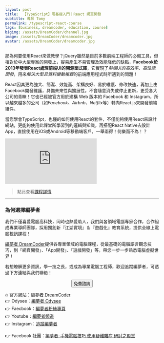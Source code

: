 ```yaml
---
layout: post
title:  【TypeScript】零基礎入門｜React 網頁開發
subtitle: 導師 Tomy
permalink: /typescript-react-course
tags: [business, dreamcoder, education, course]
bigimg: /assets/DreamCoder/channel.jpg
image: /assets/DreamCoder/dreamcoder.jpg
avatar: /assets/DreamCoder/dreamcoder.jpg
---
```


那為何要使用React來做教學？jQuery雖然是目前多數前端工程師的必備工具，但相對於中大型專案的開發上，容易產生不易管理及效能降低的缺點，**Facebook於2013年發表React處理前端UI的開源函式庫**，它實現了*前端UI的高效率*、*高性能開發*，用來*解決大型且資料變動複雜*的前端應用程式時所遇到的問題！

React因其更為強大、簡潔、效能高、架構良好、易於維護、修改快速，再加上由Facebook開發維護，具備未來性與擴展性，不會隨意消失或停止更新，更受各大公司的青睞！它也已經被官方用於建構 Web 版本的 Facebook 和 Instagram，所以越來越多的公司（如*Facebook、Airbnb、Netflix*等）轉向React.js來開發前端組件。

當您學會TypeScript，也懂的如何使用React的套件，不僅能夠使用React來設計網站，更能夠使用此課堂所學習到的邏輯與知識，再搭配React Native去設計App，直接使用在iOS或Android等移動端客戶，一舉兩得！何樂而不為！？

<div class="embed-video">
<iframe src="https://www.youtube.com/embed/cHeyZgFKAtQ" frameborder="0" allow="accelerometer; autoplay; clipboard-write; encrypted-media; gyroscope; picture-in-picture" allowfullscreen></iframe>
</div>

> 點此查看[課程詳情]

---

### 為何選擇編夢者

我們不僅喜愛電腦高科技，同時也熱愛助人，我們與各領域電腦專家合作，合作組成專業導師團隊，採用獨創新『江湖實境』＆『遊戲化』教育系統，提供全線上電腦視訊課程！

[編夢者 DreamCoder]提供各專業領域的電腦課程，從最基礎的電腦語言觀念技巧，到「網頁開發」、「App開發」、「遊戲開發」等，帶您一步一步熟悉電腦虛擬世界！

若想瞭解更多資訊，學一技之長，或成為專業電腦工程師，歡迎追蹤編夢者，可透過下方連結與我們聯絡！

<!--Button-->
<div style="margin: auto; width: 100%; text-align: center;">
<button  onclick="location.href='https://dreamcoder.online/free-course-appointment';" class="button">免費諮詢</button>
</div>

:fire: 官方網站：[編夢者 DreamCoder]  
:point_right: Odysee：[編夢者 Odysee]  
:point_right: Faecbook：[編夢者粉絲專頁]  
:point_right: Youtube：[編夢者頻道]  
:point_right: Instagram：[追蹤編夢者]  

:point_right: Facebook 社團：[編夢者-手機電腦技巧 使用疑難雜症 研討之殿堂]  

[編夢者 DreamCoder]: https://dreamcoder.online
[編夢者 Odysee]: https://odysee.com/@dreamcoder:f
[編夢者粉絲專頁]: https://www.facebook.com/dreamcoder.tw/
[追蹤編夢者]: https://www.instagram.com/dreamcoder.tw/
[編夢者頻道]: https://www.youtube.com/channel/UCz_uOmu2iDuQt86ZfCrIRCQ
[編夢者-手機電腦技巧 使用疑難雜症 研討之殿堂]: https://www.facebook.com/groups/dc.computer.skills.community/ 

[課程詳情]: https://dreamcoder.online/基礎課程/【typescript】零基礎入門｜react-網頁開發-tomy/